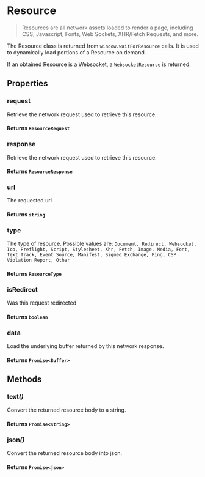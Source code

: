# Resource

> Resources are all network assets loaded to render a page, including CSS, Javascript, Fonts, Web Sockets, XHR/Fetch Requests, and more.

The Resource class is returned from `window.waitForResource` calls. It is used to dynamically load portions of a Resource on demand.

If an obtained Resource is a Websocket, a `WebsocketResource` is returned.

## Properties

### request

Retrieve the network request used to retrieve this resource.

#### **Returns** `ResourceRequest`

### response

Retrieve the network request used to retrieve this resource.

#### **Returns** `ResourceResponse`

### url

The requested url

#### **Returns** `string`

### type

The type of resource. Possible values are:
`Document, Redirect, Websocket, Ico, Preflight, Script, Stylesheet, Xhr, Fetch, Image, Media, Font, Text Track, Event Source, Manifest, Signed Exchange, Ping, CSP Violation Report, Other`

#### **Returns** `ResourceType`

### isRedirect

Was this request redirected

#### **Returns** `boolean`

### data

Load the underlying buffer returned by this network response.

#### **Returns** `Promise<Buffer>`

## Methods

### text<em>()</em>

Convert the returned resource body to a string.

#### **Returns** `Promise<string>`

### json<em>()</em>

Convert the returned resource body into json.

#### **Returns** `Promise<json>`
